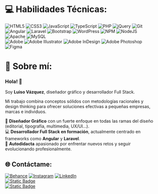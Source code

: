 # 💻 Habilidades Técnicas:
![HTML5](https://img.shields.io/badge/html5-%23E34F26.svg?style=flat&logo=html5&logoColor=white) ![CSS3](https://img.shields.io/badge/css3-%231572B6.svg?style=flat&logo=css3&logoColor=white) ![JavaScript](https://img.shields.io/badge/javascript-%23323330.svg?style=flat&logo=javascript&logoColor=%23F7DF1E) ![TypeScript](https://img.shields.io/badge/typescript-%23007ACC.svg?style=flat&logo=typescript&logoColor=white) ![PHP](https://img.shields.io/badge/php-%23777BB4.svg?style=flat&logo=php&logoColor=white) ![jQuery](https://img.shields.io/badge/jquery-%230769AD.svg?style=flat&logo=jquery&logoColor=white) ![Git](https://img.shields.io/badge/git-%23F05033.svg?style=flat&logo=git&logoColor=white) <br> ![Angular](https://img.shields.io/badge/angular-%23DD0031.svg?style=flat&logo=angular&logoColor=white) ![Laravel](https://img.shields.io/badge/laravel-%23FF2D20.svg?style=flat&logo=laravel&logoColor=white) ![Bootstrap](https://img.shields.io/badge/bootstrap-%238511FA.svg?style=flat&logo=bootstrap&logoColor=white) ![WordPress](https://img.shields.io/badge/WordPress-%23117AC9.svg?style=flat&logo=WordPress&logoColor=white) ![NPM](https://img.shields.io/badge/NPM-%23CB3837.svg?style=flat&logo=npm&logoColor=white) ![NodeJS](https://img.shields.io/badge/node.js-6DA55F?style=flat&logo=node.js&logoColor=white)   ![Apache](https://img.shields.io/badge/apache-%23D42029.svg?style=flat&logo=apache&logoColor=white) ![MySQL](https://img.shields.io/badge/mysql-4479A1.svg?style=flat&logo=mysql&logoColor=white) <br> ![Adobe](https://img.shields.io/badge/adobe-%23FF0000.svg?style=flat&logo=adobe&logoColor=white) ![Adobe Illustrator](https://img.shields.io/badge/adobe%20illustrator-%23FF9A00.svg?style=flat&logo=adobe%20illustrator&logoColor=white) ![Adobe InDesign](https://img.shields.io/badge/Adobe%20InDesign-49021F?style=flat&logo=adobeindesign&logoColor=FF3366) ![Adobe Photoshop](https://img.shields.io/badge/adobe%20photoshop-%2331A8FF.svg?style=flat&logo=adobe%20photoshop&logoColor=white) ![Figma](https://img.shields.io/badge/figma-%23F24E1E.svg?style=flat&logo=figma&logoColor=white) 



# 💫 Sobre mí:

### Hola! 👋

Soy **Luiso Vázquez**, diseñador gráfico y desarrollador Full Stack.

Mi trabajo combina conceptos sólidos con metodologías racionales y design thinking para ofrecer soluciones efectivas a pequeñas empresas, marcas e individuos.

🎨 **Diseñador Gráfico** con un fuerte enfoque en todas las ramas del diseño (editorial, tipografía, multimedia, UX/UI…). <br>
💻 **Desarrollador Full Stack en formación**, actualmente centrado en frameworks como **Angular** y **Laravel**. <br>
🌱 **Autodidacta** apasionado por enfrentar nuevos retos y seguir evolucionando profesionalmente.


## 🌐 Contáctame:
[![Behance](https://img.shields.io/badge/Behance-1769ff?logo=behance&logoColor=white)](https://behance.net/luisovazquez) [![Instagram](https://img.shields.io/badge/Instagram-%23E4405F.svg?logo=Instagram&logoColor=white)](https://instagram.com/luisovazquez.es) [![LinkedIn](https://img.shields.io/badge/LinkedIn-%230077B5.svg?logo=linkedin&logoColor=white)](https://linkedin.com/in/luisalfonsovazquez) <br>
[![Static Badge](https://img.shields.io/badge/Escr%C3%ADbeme_en-hola%40luisovazquez.es-steelblue?style=flat&logoColor=%23ffffff&logoSize=auto)](mailto:hola@luisovazquez.es) <br>
[![Static Badge](https://img.shields.io/badge/Vis%C3%ADtame_en-www.luisovazquez.es-steelblue?style=flat&logoColor=%23ffffff&logoSize=auto)](https://www.luisovazquez.es)

